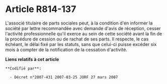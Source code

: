 # Article R814-137

L'associé titulaire de parts sociales peut, à la condition d'en informer la société par lettre recommandée avec demande
d'avis de réception, cesser l'activité professionnelle qu'il exerce au sein de cette société avant la fin de la procédure de
cession ou de rachat de ses parts. Il respecte, le cas échéant, le délai fixé par les statuts, sans que celui-ci puisse
excéder six mois à compter de la notification de la cessation d'activité.

**Liens relatifs à cet article**

	**Codifié par**:

	  - Décret n°2007-431 2007-03-25 JORF 27 mars 2007
